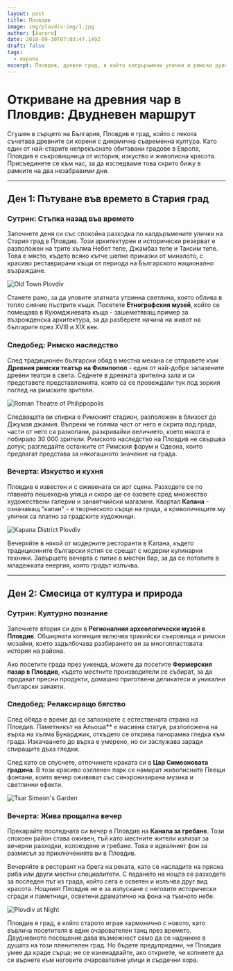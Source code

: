 ```yaml
---
layout: post
title: Пловдив
image: img/plovdiv-img/1.jpg
author: [Aurora]
date: 2018-09-30T07:03:47.149Z
draft: false
tags:
  - европа
excerpt: Пловдив, древен град, в който калдъръмени улички и римски руини се срещат с динамична съвременна култура, завладява посетителите с очарователната си смесица от история и съвременност.
---
```


# Откриване на древния чар в Пловдив: Двудневен маршрут

Сгушен в сърцето на България, Пловдив е град, който с лекота съчетава древните си корени с динамична съвременна култура. Като един от най-старите непрекъснато обитавани градове в Европа, Пловдив е съкровищница от история, изкуство и живописна красота. Присъединете се към нас, за да изследваме това скрито бижу в рамките на два незабравими дни.

---

## Ден 1: Пътуване във времето в Стария град

### Сутрин: Стъпка назад във времето

Започнете деня си със спокойна разходка по калдъръмените улички на Стария град в Пловдив. Този архитектурен и исторически резерват е разположен на трите хълма Небет тепе, Джамбаз тепе и Таксим тепе. Това е място, където всяко кътче шепне приказки от миналото, с красиво реставрирани къщи от периода на Българското национално възраждане.

![Old Town Plovdiv](img/plovdiv-img/1.jpg)

Станете рано, за да уловите златната утринна светлина, която облива в топло сияние пъстрите къщи. Посетете **Етнографския музей**, който се помещава в Куюмджиевата къща - зашеметяващ пример за възрожденска архитектура, за да разберете начина на живот на българите през XVIII и XIX век.

### Следобед: Римско наследство

След традиционен български обяд в местна механа се отправете към **Древния римски театър на Филипопол** - един от най-добре запазените древни театри в света. Седнете в древната зрителна зала и си представете представленията, които са се провеждали тук под зоркия поглед на римските зрители.

![Roman Theatre of Philippopolis](img/plovdiv-img/2.jpg)

Следващата ви спирка е Римският стадион, разположен в близост до Джумая джамия. Въпреки че голяма част от него е скрита под града, части от него са разкопани, разкривайки величието, което някога е побирало 30 000 зрители. Римското наследство на Пловдив не свършва дотук; разгледайте останките от Римския форум и Одеона, които предлагат представа за някогашното значение на града.

### Вечерта: Изкуство и кухня

Пловдив е известен и с оживената си арт сцена. Разходете се по главната пешеходна улица и скоро ще се озовете сред множество художествени галерии и занаятчийски магазини. Квартал **Капана** - означаващ "капан" - е творческото сърце на града, а криволичещите му улички са платно за градските художници.

![Kapana District Plovdiv](img/plovdiv-img/3.jpg)

Вечеряйте в някой от модерните ресторанти в Капана, където традиционните български ястия се срещат с модерни кулинарни техники. Завършете вечерта с питие в местен бар, за да се потопите в младежката енергия, която градът излъчва.

---

## Ден 2: Смесица от култура и природа

### Сутрин: Културно познание

Започнете втория си ден в **Регионалния археологически музей в Пловдив**. Обширната колекция включва тракийски съкровища и римски мозайки, което задълбочава разбирането ви за многопластовата история на района.

Ако посетите града през уикенда, можете да посетите **Фермерския пазар в Пловдив**, където местните производители се събират, за да продават пресни продукти, домашно приготвени деликатеси и уникални български занаяти.

### Следобед: Релаксиращо бягство

След обяда е време да се запознаете с естествената страна на Пловдив. Паметникът на Альоша\*\* е масивна статуя, разположена на върха на хълма Бунарджик, откъдето се открива панорамна гледка към града. Изкачването до върха е умерено, но си заслужава заради спиращите дъха гледки.

След като се спуснете, отпочинете краката си в **Цар Симеоновата градина**. В този красиво озеленен парк се намират живописните Пеещи фонтани, които вечер оживяват със синхронизирана музика и светлинни ефекти.

![Tsar Simeon's Garden](img/plovdiv-img/4.jpg)

### Вечерта: Жива прощална вечер

Прекарайте последната си вечер в Пловдив на **Канала за гребане**. Този спокоен район става оживен, тъй като местните жители излизат за вечерни разходки, колоездене и гребане. Това е идеалният фон за размисъл за приключенията ви в Пловдив.

Вечеряйте в ресторант на брега на реката, като се насладите на прясна риба или други местни специалитети. С падането на нощта се разходете за последен път из града, който сега е осветен и излъчва друг вид красота. Нощният Пловдив не е за изпускане с неговите исторически сгради и паметници, осветени драматично на фона на тъмното небе.

![Plovdiv at Night](img/plovdiv-img/5.jpg)

Пловдив е град, в който старото играе хармонично с новото, като въвлича посетителя в един очарователен танц през времето. Двудневното посещение дава възможност само да се надникне в душата на този пленителен град. Но бъдете предупредени, че Пловдив умее да краде сърца; не се изненадвайте, ако откриете, че копнеете да се върнете към неговите очарователни улици и сърдечни хора.
